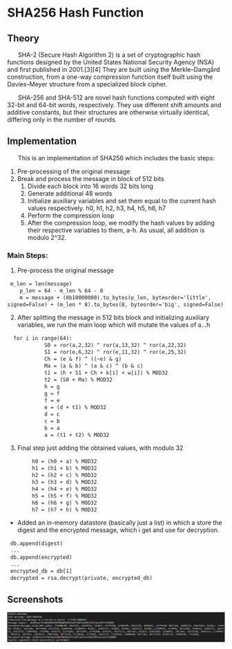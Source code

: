 # SHA256 Hash Function

## Theory
&ensp;&ensp;&ensp;  SHA-2 (Secure Hash Algorithm 2) is a set of cryptographic hash functions designed by the United States National Security Agency (NSA) and first published in 2001.[3][4] They are built using the Merkle–Damgård construction, from a one-way compression function itself built using the Davies–Meyer structure from a specialized block cipher.

&ensp;&ensp;&ensp;  SHA-256 and SHA-512 are novel hash functions computed with eight 32-bit and 64-bit words, respectively. They use different shift amounts and additive constants, but their structures are otherwise virtually identical, differing only in the number of rounds.

## Implementation 
&ensp;&ensp;&ensp; This is an implementation of SHA256 which includes the basic steps: 
1. Pre-processing of the original message
2. Break and process the message in block of 512 bits
    1. Divide each block into 16 words 32 bits long
    2. Generate additional 48 words
    3. Initialize auxiliary variables and set them equal to the current hash values respectively. h0, h1, h2, h3, h4, h5, h6, h7
    4. Perform the compression loop
    5. After the compression loop, we modify the hash values by adding their respective variables to them, a-h. As usual, all addition is modulo 2^32.

### Main Steps: 
1. Pre-process the original message 
```
 m_len = len(message)
    p_len = 64 - m_len % 64 - 8
    m = message + (0b10000000).to_bytes(p_len, byteorder='little', signed=False) + (m_len * 8).to_bytes(8, byteorder='big', signed=False)
```
2. After splitting the message in 512 bits block and initializing auxiliary variables, we run the main loop which will mutate the values of a...h
```
  for i in range(64):
            S0 = ror(a,2,32) ^ ror(a,13,32) ^ ror(a,22,32)
            S1 = ror(e,6,32) ^ ror(e,11,32) ^ ror(e,25,32)
            Ch = (e & f) ^ ((~e) & g)
            Ma = (a & b) ^ (a & c) ^ (b & c)
            t1 = (h + S1 + Ch + k[i] + w[i]) % MOD32
            t2 = (S0 + Ma) % MOD32
            h = g
            g = f
            f = e
            e = (d + t1) % MOD32
            d = c
            c = b
            b = a
            a = (t1 + t2) % MOD32
```
3. Final step just adding the obtained values, with modulo 32 
```
        h0 = (h0 + a) % MOD32
        h1 = (h1 + b) % MOD32
        h2 = (h2 + c) % MOD32
        h3 = (h3 + d) % MOD32
        h4 = (h4 + e) % MOD32
        h5 = (h5 + f) % MOD32
        h6 = (h6 + g) % MOD32
        h7 = (h7 + h) % MOD32
```
* Added an in-memory datastore (basically just a list) in which a store the digest and the encrypted message, which i get and use for decryption.
```
 db.append(digest)
 ...
 db.append(encrypted)
 ...
 encrypted_db = db[1]
 decrypted = rsa.decrypt(private, encrypted_db)
```
## Screenshots
![](https://github.com/dann1kk/CS_Labs/blob/main/Resources/sha256.png)
